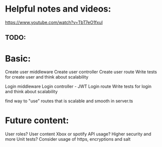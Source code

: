 # Helpful notes and videos:

https://www.youtube.com/watch?v=TbT7eO1fxuI


## TODO:
# Basic:
Create user middleware
Create user controller
Create user route
Write tests for create user and think about scalability

Login middleware
Login controller - JWT
Login route
Write tests for login and think about scalability

find way to "use" routes that is scalable and smooth in server.ts

# Future content:
User roles?
User content
Xbox or spotify API usage?
Higher security and more Unit tests? Consider usage of https, encryptions and salt